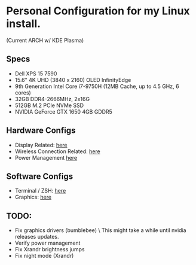 # Personal Configuration for my Linux install.
(Current ARCH w/ KDE Plasma)

## Specs
- Dell XPS 15 7590
- 15.6" 4K UHD (3840 x 2160) OLED InfinityEdge
- 9th Generation Intel Core i7-9750H (12MB Cache, up to 4.5 GHz, 6 cores)
- 32GB DDR4-2666MHz, 2x16G
- 512GB M.2 PCIe NVMe SSD
- NVIDIA GeForce GTX 1650 4GB GDDR5

##  Hardware Configs
- Display Related: [here](display.md)
- Wireless Connection Related: [here](connections.md)
- Power Management [here](powermanagement.md)

## Software Configs
- Terminal / ZSH: [here](terminal.md)
- Graphics: [here](graphics.md)

## TODO:
- Fix graphics drivers (bumblebee) \ This might take a while until nvidia releases updates.
- Verify power management
- Fix Xrandr brightness jumps
- Fix night mode (Xrandr)
